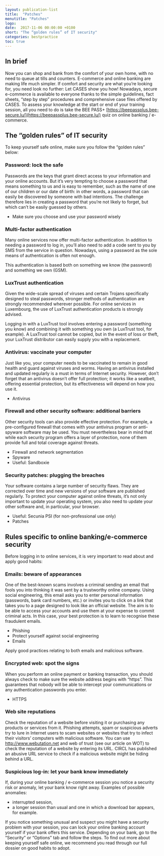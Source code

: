 ```yaml
---
layout: publication-list
title:  "Patches"
menutitle: "Patches"
logo:
date:  2017-11-06 00:00:00 +0100
short: "The “golden rules” of IT security"
categories: bestpractice
toc: true
---
```

## In brief
Now you can shop and bank from the comfort of your own home, with no need to queue at tills and counters. E-commerce and online banking are making life much simpler. If comfort and security are what you’re looking for, you need look no further: Let CASES show you how! Nowadays, secure e-commerce is available to everyone thanks to the simple guidelines, fact sheets, “step by step” procedures and comprehensive case files offered by CASES. To assess your knowledge at the start or end of your training session, all you need to do is take the BEE PASS+ [https://beepassplus.bee-secure.lu/](https://beepassplus.bee-secure.lu/) quiz on online banking / e-commerce.

## The “golden rules” of IT security

To keep yourself safe online, make sure you follow the “golden rules” below:

### Password: lock the safe
Passwords are the keys that grant direct access to your information and your online accounts. But it’s very tempting to choose a password that means something to us and is easy to remember, such as the name of one of our children or our date of birth: in other words, a password that can easily be discovered by someone with bad intentions. The challenge therefore lies in creating a password that you’re not likely to forget, but which can’t be easily guessed by others.

* Make sure you choose and use your password wisely

### Multi-factor authentication
Many online services now offer multi-factor authentication. In addition to needing a password to log in, you’ll also need to add a code sent to you by SMS from the service in question. Nowadays, using a password as the sole means of authentication is often not enough.

This authentication is based both on something we know (the password) and something we own (GSM).

### LuxTrust authentication
Given the wide-scale spread of viruses and certain Trojans specifically designed to steal passwords, stronger methods of authentication are strongly recommended wherever possible. For online services in Luxembourg, the use of LuxTrust authentication products is strongly advised.

Logging in with a LuxTrust tool involves entering a password (something you know) and combining it with something you own (a LuxTrust tool, for example). A LuxTrust tool cannot be copied, but in the event of loss or theft, your LuxTrust distributor can easily supply you with a replacement.

### Antivirus: vaccinate your computer
Just like you, your computer needs to be vaccinated to remain in good health and guard against viruses and worms. Having an antivirus installed and updated regularly is a must in terms of Internet security. However, don’t forget that an antivirus doesn’t offer full protection; it works like a seatbelt, offering essential protection, but its effectiveness will depend on how you use it.

* Antivirus

### Firewall and other security software: additional barriers
Other security tools can also provide effective protection. For example, a pre-configured firewall that comes with your antivirus program or anti-spyware software may be used. You must nevertheless bear in mind that while each security program offers a layer of protection, none of them provide full and total coverage against threats.

* Firewall and network segmentation
* Spyware
* Useful: Sandboxie

### Security patches: plugging the breaches
Your software contains a large number of security flaws. They are corrected over time and new versions of your software are published regularly. To protect your computer against online threats, it’s not only important to update your operating system, you also need to update your other software and, in particular, your browser.

* Useful: Secunia PSI (for non-professional use only)
* Patches

## Rules specific to online banking/e-commerce security
Before logging in to online services, it is very important to read about and apply good habits:

### Emails: beware of appearances
One of the best-known scams involves a criminal sending an email that fools you into thinking it was sent by a trustworthy online company. Using social engineering, this email asks you to enter personal information (passwords, bank card numbers, etc.) or invites you to click on a link that takes you to a page designed to look like an official website. The aim is to be able to access your accounts and use them at your expense to commit criminal acts. In this case, your best protection is to learn to recognise these fraudulent emails.

* Phishing
* Protect yourself against social engineering
* Emails

Apply good practices relating to both emails and malicious software.

### Encrypted web: spot the signs
When you perform an online payment or banking transaction, you should always check to make sure the website address begins with “https”. This guarantees that nobody will be able to intercept your communications or any authentication passwords you enter.

* HTTPS

### Web site reputations
Check the reputation of a website before visiting it or purchasing any products or services from it. Phishing attempts, spam or suspicious adverts try to lure in Internet users to scam websites or websites that try to infect their visitors’ computers with malicious software. You can use http://www.webutation.net and web of trust (see our article on WOT) to check the reputation of a website by entering its URL. CIRCL has published an abusive URL service to check if a malicious website might be hiding behind a URL.

### Suspicious log-in: let your bank know immediately
If, during your online banking / e-commerce session you notice a security risk or anomaly, let your bank know right away. Examples of possible anomalies:

* interrupted session,
* a longer session than usual and one in which a download bar appears, for example.

If you notice something unusual and suspect you might have a security problem with your session, you can lock your online banking account yourself if your bank offers this service. Depending on your bank, go to the “Security” or “Options” tab and follow the steps. To find out more about keeping yourself safe online, we recommend you read through our full dossier on good habits to adopt.
